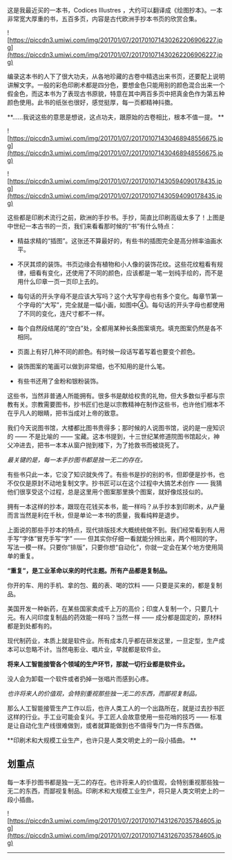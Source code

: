 这是我最近买的一本书，Codices Illustres ，大约可以翻译成《绘图抄本》。一本非常宽大厚重的书，五百多页，内容是古代欧洲手抄本书页的欣赏合集。

![https://piccdn3.umiwi.com/img/201701/07/201701071430262206906227.jpg](https://piccdn3.umiwi.com/img/201701/07/201701071430262206906227.jpg)

编录这本书的人下了很大功夫，从各地珍藏的古卷中精选出来书页，还要配上说明讲解文字。一般的彩色印刷术都是四分色，要想金色只能用别的颜色混合出来一个假金色，而这本书为了表现古书原貌，特意在其中两百多页中把真金色作为第五种颜色使用。此书的纸张也很好，感觉挺厚，每一页都精神抖擞。

 **……我说这些的意思是想说，这点功夫，跟原始的古卷相比，根本不值一提。 **

![https://piccdn3.umiwi.com/img/201701/07/201701071430468948556675.jpg](https://piccdn3.umiwi.com/img/201701/07/201701071430468948556675.jpg)

![https://piccdn3.umiwi.com/img/201701/07/201701071430594090178435.jpg](https://piccdn3.umiwi.com/img/201701/07/201701071430594090178435.jpg)

这些都是印刷术流行之前，欧洲的手抄书。手抄，简直比印刷高级太多了！上图是中世纪一本古书的一页，我们来看看那时候的“书”有什么特点：

* 精益求精的“插图”。这张还不算最好的，有些书的插图完全是高分辨率油画水平。

* 不厌其烦的装饰。书页边缘会有植物和小人像的装饰花纹。这些花纹粗看有规律，细看有变化，还使用了不同的颜色，应该都是一笔一划纯手绘的，而不是用什么印章一页一页印上去的。

* 每句话的开头字母不是应该大写吗？这个大写字母也有多个变化。每章节第一个字母的“大写”，完全就是一幅小画，如图中④。每句话的开头字母也都使用了不同的变化，连尺寸都不一样。

* 每个自然段结尾的“空白”处，全都用某种长条图案填充。填充图案仍然是各不相同。

* 页面上有好几种不同的颜色。有时候一段话写着写着也要变个颜色。

* 装饰图案的笔画可以做到非常细，也不知用的是什么笔。

* 有些书还用了金粉和银粉装饰。

这些书，当然非普通人所能拥有。很多书是献给权贵的礼物，但大多数似乎都与宗教有关。宗教需要图书，抄书匠们也是以宗教精神在制作这些书，也许他们根本不在乎凡人的眼睛，把书当成对上帝的致意。

我们今天说图书馆，大楼都比图书贵得多；那时候的人说图书馆，说的是一座知识的 —— 不是比喻的 —— 宝藏。这本书提到，十三世纪某修道院图书馆起火，神父冲进去，把书一本本从窗户抛到楼下，为了抢救书而被烧死了。

 *最关键的是，每一本手抄图书都是独一无二的存在。*

有些书只此一本，它没了知识就失传了。有些书是抄的别的书，但即便是抄书，也不仅仅是原封不动地复制文字。抄书匠可以在这个过程中大搞艺术创作 —— 我猜他们很享受这个过程，总是这里用个图案那里换个图案，就好像炫技似的。

拥有一本这样的抄本，跟现在花钱买本书，能一样吗？从手抄本到印刷术，从产量而言当然是利在千秋，但是单论一本书的质量，我看纯粹是退步。

上面说的那些手抄本的特点，现代排版技术大概统统做不到。我们经常看到有人用手写“字体”冒充手写“字” —— 但其实你仔细一看就能分辨出来，两个相同的字，写法一模一样。只要你“排版”，只要你想“自动化”，你就一定会在某个地方使用简单的重复。

 **“重复”，是工业革命以来的时代主题。所有产品都是复制品。**

你开的车、用的手机、拿的包、戴的表、喝的饮料 —— 只要是买来的，都是复制品。

美国开发一种新药，在某些国家卖成千上万的高价；印度人复制一个，只要几十元。有人问印度复制品的药效能一样吗？当然一样 —— 成分都是固定的，原材料都是到处都有的。

现代制药业，本质上就是软件业。所有成本几乎都在研发这里，一旦定型，生产成本可以忽略不计。当然电影业、唱片业，早就都是软件业。

 **将来人工智能接管各个领域的生产环节，那就一切行业都是软件业。**

没人会为卸载一个软件或者扔掉一张唱片而感到心疼。

 *也许将来人的价值观，会特别重视那些独一无二的东西，而鄙视复制品。*

那么人工智能接管生产工作以后，也许人类工人的一个出路所在，就是过去抄书匠这样的行业。手工业可能会复兴。手工匠人会故意使用一些花哨的技巧 —— 标准是让自动化生产线很难做到，或者就算能做到也不值得专门为一件东西做。

 **印刷术和大规模工业生产，也许只是人类文明史上的一段小插曲。 **

## 划重点

每一本手抄图书都是独一无二的存在。也许将来人的价值观，会特别重视那些独一无二的东西，而鄙视复制品。印刷术和大规模工业生产，将只是人类文明史上的一段小插曲。 


![https://piccdn3.umiwi.com/img/201701/07/201701071431267035784605.jpg](https://piccdn3.umiwi.com/img/201701/07/201701071431267035784605.jpg)

---
